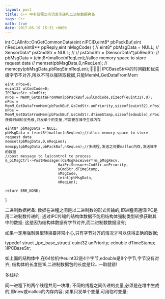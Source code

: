 ```yaml
---
layout: post
title: C++ 中多线程之间消息传递和二进制数据拷备
tags: C++
math: true
date: 2017-06-19 15:32 +0800
---
```



int CLAIInfo::OnGetCommonData(eint nIPCID,eint8* pbPackBuf,eint nReqLen,eint8** ppReply,eint nMsgCode)
{
//    eint8* pbMsgData = NULL;
//    SensorData* psCmdStr = NULL;
//
//    psCmdStr = (SensorData*)pbReqStr;
//    pbMsgData = (eint8*)malloc(nReqLen);//alloc memory space to store request data
//    memset(pbMsgData,0,nReqLen);
//    memcpy(pbMsgData,pbReqStr,nReqLen);|||||||| IPCBaseStr中的时间戳和优先级字节不对齐,所以不可以强转取数据,只能MemM_GetDataFromMem

    eint nPos=0;
    euint32 ulCmdCode=0;
    IPCBaseStr sCmdStr;
    nPos = MemM_GetDataFromMem(pbPackBuf,&ulCmdCode,sizeof(euint32),0);
    nPos = MemM_GetDataFromMem(pbPackBuf,&sCmdStr.unPriority,sizeof(euint32),nPos);
    nPos = MemM_GetDataFromMem(pbPackBuf,&sCmdStr.dTimeStamp,sizeof(edouble),nPos);//获得时间和优先级,只发单个的变量,不需要在堆中生成内存

    eint8* pbMsgData = NULL;
    pbMsgData = (eint8*)malloc(nReqLen);//alloc memory space to store request data
    memset(pbMsgData,0,nReqLen);
    memcpy(pbMsgData,pbPackBuf,nReqLen);//多线程,发送之间要malloc内存,发送堆中的数据
    //post message to laicontrol to process
    m_piMsgCtrl->PostMessage((CEMsgReceiver*)m_pMsgRecv,
                            HaiPriSensor+sCmdStr.unPriority,
                            sCmdStr.dTimeStamp,
                            nMsgCode,
                            (eint)pbMsgData,
                            nReqLen);

    return ERR_NONE;
}

二进制数据拷备:
数据在进程之间是以二进制数的形式传输的,即进程间通讯IPC是用二进制数传递的;
通过IPC传输的结构体数据不能用结构体强制类型转换获取其中的数据;
这是因为结构体数据有字节对齐,而二进制数数据没有;

如果一定用强制类型转换要非常小心,只有字节对齐的情况才可以获得正确的数据;


typedef struct _ipc_base_struct{
    euint32 unPriority;
    edouble dTimeStamp;
}IPCBaseStr;

如上面的结构体中,在64位机中euint32是4个字节,edouble是8个字节,字节没有对齐;
结构体的长度是16,二进制数据包的长度是12...一取就错!


多线程:

 同一进程下的两个线程共用一块堆;
不同的线程之间传递的变量,必须是在堆中生成的,即new或malloc的内存内容;
如果只发单个变量,可用临时变量;
